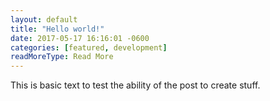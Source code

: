 ```yaml
---
layout: default
title: "Hello world!"
date: 2017-05-17 16:16:01 -0600
categories: [featured, development]
readMoreType: Read More
---
```


This is basic text to test the ability of the post to create stuff.
